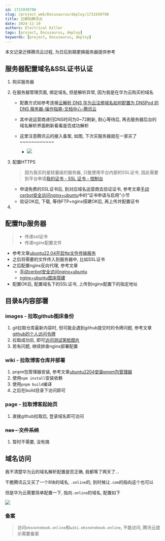 ```yaml
---
id: 1731939790
slug: /project_web/Docusaurus/deploy/1731939790
title: 迁移到腾讯云
date: 2024-11-19
authors: Electrical Killer
tags: [project, Docusaurus, deploy]
keywords: [project, Docusaurus, deploy]
---
```


本文记录迁移腾讯云过程, 为日后到期更换服务器提供参考

<!-- truncate -->

## 服务器配置域名&SSL证书认证

1. 购买服务器

2. 在服务器管理页面, 绑定域名, 但是解析异常, 因为我是在华为云购买的域名

    - 配置方式如参考连接[云解析 DNS 华为云注册域名如何配置为 DNSPod 的 DNS 服务器-操作指南-文档中心-腾讯云](https://cloud.tencent.com/document/product/302/105685)

    - 其中说运营商递归DNS时间为0~72刷新, 耐心等待后, 再去服务器后台的域名解析界面刷新看看是否成功解析
    - 这里注意腾讯云的接入备案, 如图, 下次买服务器就在一家买了~~~~~~~~~~~~
        - <img src="https://img.eksnotebook.com/images/202411202221589.png"/>

3. 配置HTTPS

    > 因为我买的是轻量级的服务器, 只能使用平台内部的SSL证书, 因此需要到平台申请[我的证书 - SSL 证书 - 控制台](https://console.cloud.tencent.com/ssl)

    - 申请免费的SSL证书后, 到对应域名运营商去验证证书, 参考文章[手动cerbot安全访问nginx+ubuntu](https://wiki.eksnotebook.com/docs/project_web/Docusaurus/deploy/1731504861)中的“证书申请与启用”小节
    - 验证OK后, 下载, 等待FTP+nginx搭建OK后, 再上传并配置证书

4. 

## 配置ftp服务器

> - 传递ssl证书
> - 传递nginx配置文件

- 参考文章[ubuntu22.04开启ftp文件传输服务](https://wiki.eksnotebook.com/docs/subject_linux/Ubuntu/1731929367)
- 之后将需要的文件传入到服务器中, 比如SSL证书
- 之后配置nginx反向代理, 参考文章
    - [手动cerbot安全访问nginx+ubuntu](https://wiki.eksnotebook.com/docs/project_web/Docusaurus/deploy/1731504861)
    - [nginx+ubuntu图床搭建](https://wiki.eksnotebook.com/docs/project_web/Docusaurus/deploy/1731504844)
- 配置OK后, 配置域名下的SSL证书, 上传到nginx配置下的指定地址


## 目录&内容部署

### images - 拉取github图床备份

1. git拉取仓库最新内容时, 但可能会遇到github提交时的令牌问题, 参考文章[github的个人访问令牌](https://wiki.eksnotebook.com/docs/subject_tools/Git/1732107167)
2. 拉取成功后, 即可[访问测试笑脸图片](https://img.eksnotebook.com/1.png)
3. 若有问题, 继续排查nginx部署配置

### wiki - 拉取博客仓库并部署

1. pnpm包管理器安装, 参考文章[ubuntu2204安装pnpm包管理器](https://wiki.eksnotebook.com/docs/subject_linux/Ubuntu/1732111123)
2. 使用`npm install`安装依赖
3. 使用`pnpm build`编译
4. 之后在build目录下访问即可

###  page - 拉取博客起始页

1. 直接github拉取后, 登录域名即可访问

### ~~nas - 文件系统~~

1. 暂时不需要, 没有搞

## 域名访问

我不清楚华为云的域名解析配置是否正确, 我都等了两天了…

干脆腾讯云又买了一个8块的域名, `.online`的, 到时候让`.com`的指向这个也可以

但是华为云需要简单配置一下, 指向`.online`的域名, 配置如下

<img src="https://img.eksnotebook.com/images/202411212320736.png"/>

### 备案

> 访问`eksnotebook.online`和`wiki.eksnotebook.online`, 不能访问, 腾讯云提示需要备案

